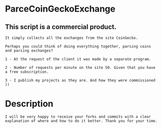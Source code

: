 # ParceCoinGeckoExchange

## This script is a commercial product. 

    It simply collects all the exchanges from the site CoinGecko.

    Perhaps you could think of doing everything together, parsing coins and parsing exchanges?

    1 - At the request of the client it was made by a separate program.

    2 - Number of requests per minute on the site 50. Given that you have a free subscription.

    3 - I publish my projects as they are. And how they were commissioned ))
# Description

    I will be very happy to receive your forks and commits with a clear explanation of where and how to do it better. Thank you for your time.